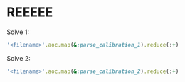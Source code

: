 # REEEEE

Solve 1:
```ruby
'<filename>'.aoc.map(&:parse_calibration_1).reduce(:+)
```

Solve 2:
```ruby
'<filename>'.aoc.map(&:parse_calibration_2).reduce(:+)
```
